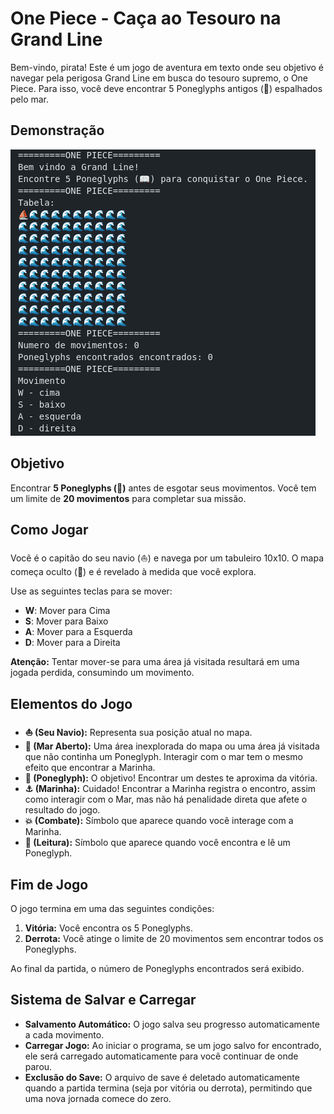 # One Piece - Caça ao Tesouro na Grand Line

Bem-vindo, pirata! Este é um jogo de aventura em texto onde seu objetivo é navegar pela perigosa Grand Line em busca do tesouro supremo, o One Piece. Para isso, você deve encontrar 5 Poneglyphs antigos (📖) espalhados pelo mar.

## Demonstração

![Demonstração do Jogo](imagem/j.png)

## Objetivo

Encontrar **5 Poneglyphs (📖)** antes de esgotar seus movimentos. Você tem um limite de **20 movimentos** para completar sua missão.

## Como Jogar

Você é o capitão do seu navio (⛵) e navega por um tabuleiro 10x10. O mapa começa oculto (🌊) e é revelado à medida que você explora.

Use as seguintes teclas para se mover:
- **W**: Mover para Cima
- **S**: Mover para Baixo
- **A**: Mover para a Esquerda
- **D**: Mover para a Direita

**Atenção:** Tentar mover-se para uma área já visitada resultará em uma jogada perdida, consumindo um movimento.

## Elementos do Jogo

- **⛵ (Seu Navio):** Representa sua posição atual no mapa.
- **🌊 (Mar Aberto):** Uma área inexplorada do mapa ou uma área já visitada que não continha um Poneglyph. Interagir com o mar tem o mesmo efeito que encontrar a Marinha.
- **📖 (Poneglyph):** O objetivo! Encontrar um destes te aproxima da vitória.
- **⚓ (Marinha):** Cuidado! Encontrar a Marinha registra o encontro, assim como interagir com o Mar, mas não há penalidade direta que afete o resultado do jogo.
- **💥 (Combate):** Símbolo que aparece quando você interage com a Marinha.
- **🕋 (Leitura):** Símbolo que aparece quando você encontra e lê um Poneglyph.

## Fim de Jogo

O jogo termina em uma das seguintes condições:
1.  **Vitória:** Você encontra os 5 Poneglyphs.
2.  **Derrota:** Você atinge o limite de 20 movimentos sem encontrar todos os Poneglyphs.

Ao final da partida, o número de Poneglyphs encontrados será exibido.

## Sistema de Salvar e Carregar

- **Salvamento Automático:** O jogo salva seu progresso automaticamente a cada movimento.
- **Carregar Jogo:** Ao iniciar o programa, se um jogo salvo for encontrado, ele será carregado automaticamente para você continuar de onde parou.
- **Exclusão do Save:** O arquivo de save é deletado automaticamente quando a partida termina (seja por vitória ou derrota), permitindo que uma nova jornada comece do zero.